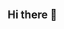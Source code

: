 ## Hi there 👋

<!--

**Here are some ideas to get you started:**

🙋‍♀️ A short introduction - mc_fdc氏の過剰に作りすぎたrepoを管理していくものです。
🌈 Contribution guidelines - ライセンスおよび書き方に問題なければ自由に参加できます。
👩‍💻 Useful resources - pass
🍿 Fun facts - 
🧙 Remember, you can do mighty things with the power of [Markdown](https://docs.github.com/github/writing-on-github/getting-started-with-writing-and-formatting-on-github/basic-writing-and-formatting-syntax)
-->
